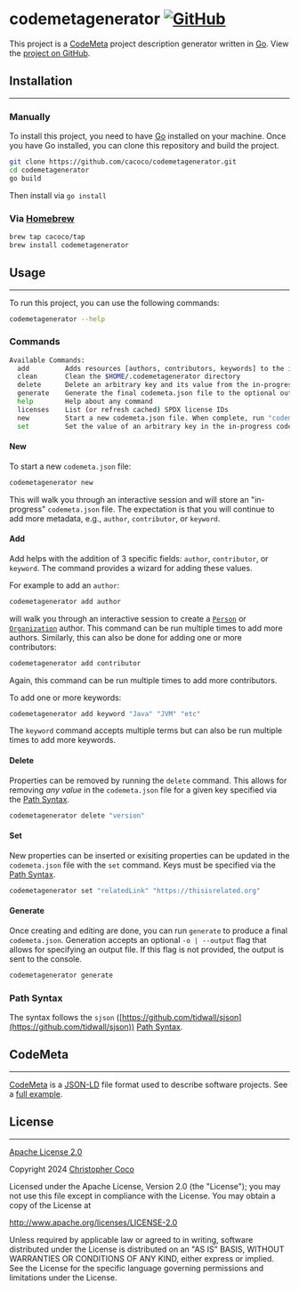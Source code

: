 # codemetagenerator [![GitHub](https://img.shields.io/badge/github-%23121011.svg?style=for-the-badge&logo=github&logoColor=white)](https://github.com/cacoco/codemetagenerator)
This project is a [CodeMeta](https://codemeta.github.io/) project description generator written in [Go](https://go.dev/). View the [project on GitHub](https://github.com/cacoco/codemetagenerator).

## Installation
---

### Manually
To install this project, you need to have [Go](https://go.dev/) installed on your machine. Once you have Go installed, you can clone this repository and build the project.

```bash
git clone https://github.com/cacoco/codemetagenerator.git
cd codemetagenerator
go build
```

Then install via `go install`

### Via [Homebrew](https://brew.sh/)

```bash
brew tap cacoco/tap
brew install codemetagenerator
```

## Usage
---

To run this project, you can use the following commands:

```bash 
codemetagenerator --help
```

### Commands
```bash
Available Commands:
  add         Adds resources [authors, contributors, keywords] to the in-progress codemeta.json file
  clean       Clean the $HOME/.codemetagenerator directory
  delete      Delete an arbitrary key and its value from the in-progress codemeta.json file.
  generate    Generate the final codemeta.json file to the optional output file or to the console
  help        Help about any command
  licenses    List (or refresh cached) SPDX license IDs
  new         Start a new codemeta.json file. When complete, run "codemetagenerator generate" to generate the final codemeta.json file
  set         Set the value of an arbitrary key in the in-progress codemeta.json file.
```

#### New
To start a new `codemeta.json` file:

```bash
codemetagenerator new
```

This will walk you through an interactive session and will store an "in-progress" `codemeta.json` file. The expectation is that
you will continue to add more metadata, e.g., `author`, `contributor`, or `keyword`.

#### Add
Add helps with the addition of 3 specific fields: `author`, `contributor`, or `keyword`. The command provides a wizard for adding these values. 

For example to add an `author`:

```bash
codemetagenerator add author
```

will walk you through an interactive session to create a [`Person`](https://schema.org/Person) or [`Organization`](https://schema.org/Organization) author. This command can be run multiple times to add more authors. Similarly, this can also be done for adding one or more contributors:

```bash
codemetagenerator add contributor
```

Again, this command can be run multiple times to add more contributors.

To add one or more keywords:

```bash
codemetagenerator add keyword "Java" "JVM" "etc"
```

The `keyword` command accepts multiple terms but can also be run multiple times to add more keywords.

#### Delete
Properties can be removed by running the `delete` command. This allows for removing *any value* in the `codemeta.json` file for a given key specified via the [Path Syntax](#path-syntax).

```bash
codemetagenerator delete "version"
```

#### Set
New properties can be inserted or exisiting properties can be updated in the `codemeta.json` file with the `set` command. Keys must be specified via the [Path Syntax](#path-syntax).

```bash
codemetagenerator set "relatedLink" "https://thisisrelated.org"
```

#### Generate
Once creating and editing are done, you can run `generate` to produce a final `codemeta.json`. Generation accepts an optional `-o | --output` flag that allows for specifying an output file. If this flag is not provided, the output is sent to the console.

```bash
codemetagenerator generate
```

### Path Syntax
The syntax follows the `sjson` ([https://github.com/tidwall/sjson](https://github.com/tidwall/sjson)) [Path Syntax](https://github.com/tidwall/sjson?tab=readme-ov-file#path-syntax).

## CodeMeta
---

[CodeMeta](https://codemeta.github.io) is a [JSON-LD](https://json-ld.org/) file format used to describe software projects. See a [full example](https://github.com/ropensci/codemetar/blob/main/codemeta.json).


## License
---

[Apache License 2.0](https://spdx.org/licenses/Apache-2.0.html)

Copyright 2024 [Christopher Coco](https://angstrom.io/about)

Licensed under the Apache License, Version 2.0 (the "License"); you may not use this file except in compliance with the License.
You may obtain a copy of the License at

http://www.apache.org/licenses/LICENSE-2.0

Unless required by applicable law or agreed to in writing, software distributed under the License is distributed on an "AS IS" BASIS, WITHOUT WARRANTIES OR CONDITIONS OF ANY KIND, either express or implied. See the License for the specific language governing permissions and limitations under the License.